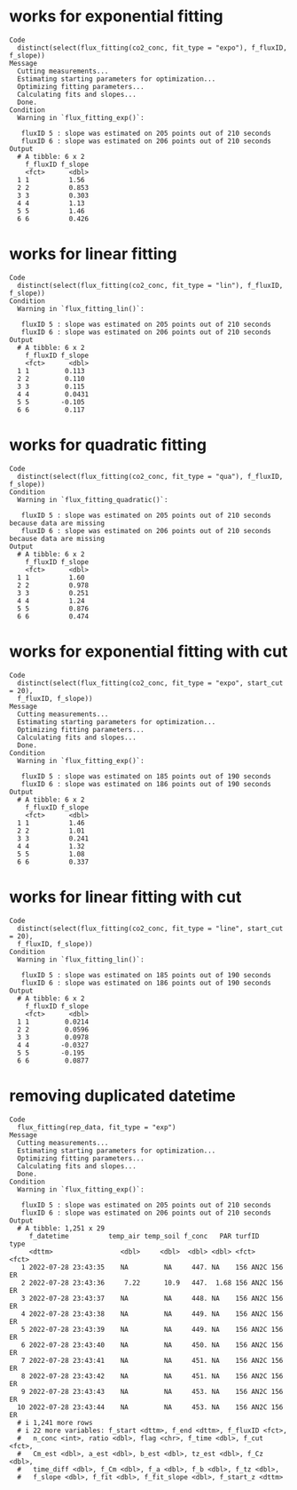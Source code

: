 # works for exponential fitting

    Code
      distinct(select(flux_fitting(co2_conc, fit_type = "expo"), f_fluxID, f_slope))
    Message
      Cutting measurements...
      Estimating starting parameters for optimization...
      Optimizing fitting parameters...
      Calculating fits and slopes...
      Done.
    Condition
      Warning in `flux_fitting_exp()`:
      
       fluxID 5 : slope was estimated on 205 points out of 210 seconds
       fluxID 6 : slope was estimated on 206 points out of 210 seconds
    Output
      # A tibble: 6 x 2
        f_fluxID f_slope
        <fct>      <dbl>
      1 1          1.56 
      2 2          0.853
      3 3          0.303
      4 4          1.13 
      5 5          1.46 
      6 6          0.426

# works for linear fitting

    Code
      distinct(select(flux_fitting(co2_conc, fit_type = "lin"), f_fluxID, f_slope))
    Condition
      Warning in `flux_fitting_lin()`:
      
       fluxID 5 : slope was estimated on 205 points out of 210 seconds
       fluxID 6 : slope was estimated on 206 points out of 210 seconds
    Output
      # A tibble: 6 x 2
        f_fluxID f_slope
        <fct>      <dbl>
      1 1         0.113 
      2 2         0.110 
      3 3         0.115 
      4 4         0.0431
      5 5        -0.105 
      6 6         0.117 

# works for quadratic fitting

    Code
      distinct(select(flux_fitting(co2_conc, fit_type = "qua"), f_fluxID, f_slope))
    Condition
      Warning in `flux_fitting_quadratic()`:
      
       fluxID 5 : slope was estimated on 205 points out of 210 seconds because data are missing
       fluxID 6 : slope was estimated on 206 points out of 210 seconds because data are missing
    Output
      # A tibble: 6 x 2
        f_fluxID f_slope
        <fct>      <dbl>
      1 1          1.60 
      2 2          0.978
      3 3          0.251
      4 4          1.24 
      5 5          0.876
      6 6          0.474

# works for exponential fitting with cut

    Code
      distinct(select(flux_fitting(co2_conc, fit_type = "expo", start_cut = 20),
      f_fluxID, f_slope))
    Message
      Cutting measurements...
      Estimating starting parameters for optimization...
      Optimizing fitting parameters...
      Calculating fits and slopes...
      Done.
    Condition
      Warning in `flux_fitting_exp()`:
      
       fluxID 5 : slope was estimated on 185 points out of 190 seconds
       fluxID 6 : slope was estimated on 186 points out of 190 seconds
    Output
      # A tibble: 6 x 2
        f_fluxID f_slope
        <fct>      <dbl>
      1 1          1.46 
      2 2          1.01 
      3 3          0.241
      4 4          1.32 
      5 5          1.08 
      6 6          0.337

# works for linear fitting with cut

    Code
      distinct(select(flux_fitting(co2_conc, fit_type = "line", start_cut = 20),
      f_fluxID, f_slope))
    Condition
      Warning in `flux_fitting_lin()`:
      
       fluxID 5 : slope was estimated on 185 points out of 190 seconds
       fluxID 6 : slope was estimated on 186 points out of 190 seconds
    Output
      # A tibble: 6 x 2
        f_fluxID f_slope
        <fct>      <dbl>
      1 1         0.0214
      2 2         0.0596
      3 3         0.0978
      4 4        -0.0327
      5 5        -0.195 
      6 6         0.0877

# removing duplicated datetime

    Code
      flux_fitting(rep_data, fit_type = "exp")
    Message
      Cutting measurements...
      Estimating starting parameters for optimization...
      Optimizing fitting parameters...
      Calculating fits and slopes...
      Done.
    Condition
      Warning in `flux_fitting_exp()`:
      
       fluxID 5 : slope was estimated on 205 points out of 210 seconds
       fluxID 6 : slope was estimated on 206 points out of 210 seconds
    Output
      # A tibble: 1,251 x 29
         f_datetime          temp_air temp_soil f_conc   PAR turfID       type 
         <dttm>                 <dbl>     <dbl>  <dbl> <dbl> <fct>        <fct>
       1 2022-07-28 23:43:35    NA         NA     447. NA    156 AN2C 156 ER   
       2 2022-07-28 23:43:36     7.22      10.9   447.  1.68 156 AN2C 156 ER   
       3 2022-07-28 23:43:37    NA         NA     448. NA    156 AN2C 156 ER   
       4 2022-07-28 23:43:38    NA         NA     449. NA    156 AN2C 156 ER   
       5 2022-07-28 23:43:39    NA         NA     449. NA    156 AN2C 156 ER   
       6 2022-07-28 23:43:40    NA         NA     450. NA    156 AN2C 156 ER   
       7 2022-07-28 23:43:41    NA         NA     451. NA    156 AN2C 156 ER   
       8 2022-07-28 23:43:42    NA         NA     451. NA    156 AN2C 156 ER   
       9 2022-07-28 23:43:43    NA         NA     453. NA    156 AN2C 156 ER   
      10 2022-07-28 23:43:44    NA         NA     453. NA    156 AN2C 156 ER   
      # i 1,241 more rows
      # i 22 more variables: f_start <dttm>, f_end <dttm>, f_fluxID <fct>,
      #   n_conc <int>, ratio <dbl>, flag <chr>, f_time <dbl>, f_cut <fct>,
      #   Cm_est <dbl>, a_est <dbl>, b_est <dbl>, tz_est <dbl>, f_Cz <dbl>,
      #   time_diff <dbl>, f_Cm <dbl>, f_a <dbl>, f_b <dbl>, f_tz <dbl>,
      #   f_slope <dbl>, f_fit <dbl>, f_fit_slope <dbl>, f_start_z <dttm>

